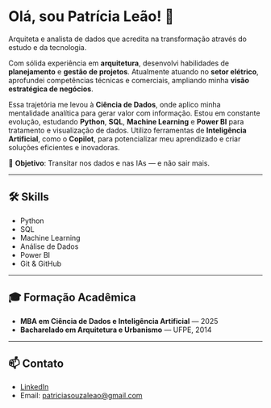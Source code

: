 # Olá, sou Patrícia Leão! 👋

Arquiteta e analista de dados que acredita na transformação através do estudo e da tecnologia.

Com sólida experiência em **arquitetura**, desenvolvi habilidades de **planejamento** e **gestão de projetos**. Atualmente atuando no **setor elétrico**, aprofundei competências técnicas e comerciais, ampliando minha **visão estratégica de negócios**.

Essa trajetória me levou à **Ciência de Dados**, onde aplico minha mentalidade analítica para gerar valor com informação. Estou em constante evolução, estudando **Python**, **SQL**, **Machine Learning** e **Power BI** para tratamento e visualização de dados. Utilizo ferramentas de **Inteligência Artificial**, como o **Copilot**, para potencializar meu aprendizado e criar soluções eficientes e inovadoras.

🎯 **Objetivo**: Transitar nos dados e nas IAs — e não sair mais.

---

## 🛠️ Skills
- Python
- SQL
- Machine Learning
- Análise de Dados
- Power BI
- Git & GitHub

---

## 🎓 Formação Acadêmica
- **MBA em Ciência de Dados e Inteligência Artificial** — 2025  
- **Bacharelado em Arquitetura e Urbanismo** — UFPE, 2014

---

## 📫 Contato
- [LinkedIn](https://www.linkedin.com/in/patr%C3%ADcia-le%C3%A3o-027249191/)
- Email: patriciasouzaleao@gmail.com
